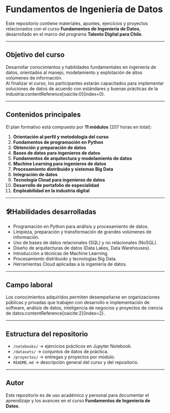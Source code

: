 # Fundamentos de Ingeniería de Datos

Este repositorio contiene materiales, apuntes, ejercicios y proyectos relacionados con el curso **Fundamentos de Ingeniería de Datos**, desarrollado en el marco del programa **Talento Digital para Chile**.

---

## Objetivo del curso
Desarrollar conocimientos y habilidades fundamentales en ingeniería de datos, orientados al manejo, modelamiento y explotación de altos volúmenes de información.  
Al finalizar el curso, los participantes estarán capacitados para implementar soluciones de datos de acuerdo con estándares y buenas prácticas de la industria:contentReference[oaicite:0]{index=0}.

---

## Contenidos principales
El plan formativo está compuesto por **11 módulos** (207 horas en total):

1. **Orientación al perfil y metodología del curso**  
2. **Fundamentos de programación en Python**  
3. **Obtención y preparación de datos**  
4. **Bases de datos para ingenieros de datos**  
5. **Fundamentos de arquitectura y modelamiento de datos**  
6. **Machine Learning para ingenieros de datos**  
7. **Procesamiento distribuido y sistemas Big Data**  
8. **Integración de datos**  
9. **Tecnología Cloud para ingenieros de datos**  
10. **Desarrollo de portafolio de especialidad**  
11. **Empleabilidad en la industria digital**

---

## 🛠Habilidades desarrolladas
- Programación en Python para análisis y procesamiento de datos.  
- Limpieza, preparación y transformación de grandes volúmenes de información.  
- Uso de bases de datos relacionales (SQL) y no relacionales (NoSQL).  
- Diseño de arquitecturas de datos (Data Lakes, Data Warehouses).  
- Introducción a técnicas de Machine Learning.  
- Procesamiento distribuido y tecnologías Big Data.  
- Herramientas Cloud aplicadas a la ingeniería de datos.  

---

## Campo laboral
Los conocimientos adquiridos permiten desempeñarse en organizaciones públicas y privadas que trabajen con desarrollo e implementación de software, análisis de datos, inteligencia de negocios y proyectos de ciencia de datos:contentReference[oaicite:2]{index=2}.

---

## Estructura del repositorio
- `/notebooks/` → ejercicios prácticos en Jupyter Notebook.  
- `/datasets/` → conjuntos de datos de práctica.  
- `/proyectos/` → entregas y proyectos por módulo.  
- `README.md` → descripción general del curso y del repositorio.  

---

##  Autor
Este repositorio es de uso académico y personal para documentar el aprendizaje y los avances en el curso **Fundamentos de Ingeniería de Datos**.  
